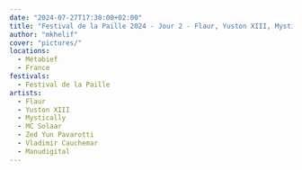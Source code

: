 ```yaml
---
date: "2024-07-27T17:30:00+02:00"
title: "Festival de la Paille 2024 - Jour 2 - Flaur, Yuston XIII, Mystically, MC Solaar, Zed Yun Pavarotti, Vladimir Cauchemar, Manudigital"
author: "mkhelif"
cover: "pictures/"
locations:
  - Métabief
  - France
festivals:
  - Festival de la Paille
artists:
  - Flaur
  - Yuston XIII
  - Mystically
  - MC Solaar
  - Zed Yun Pavarotti
  - Vladimir Cauchemar
  - Manudigital
---
```


